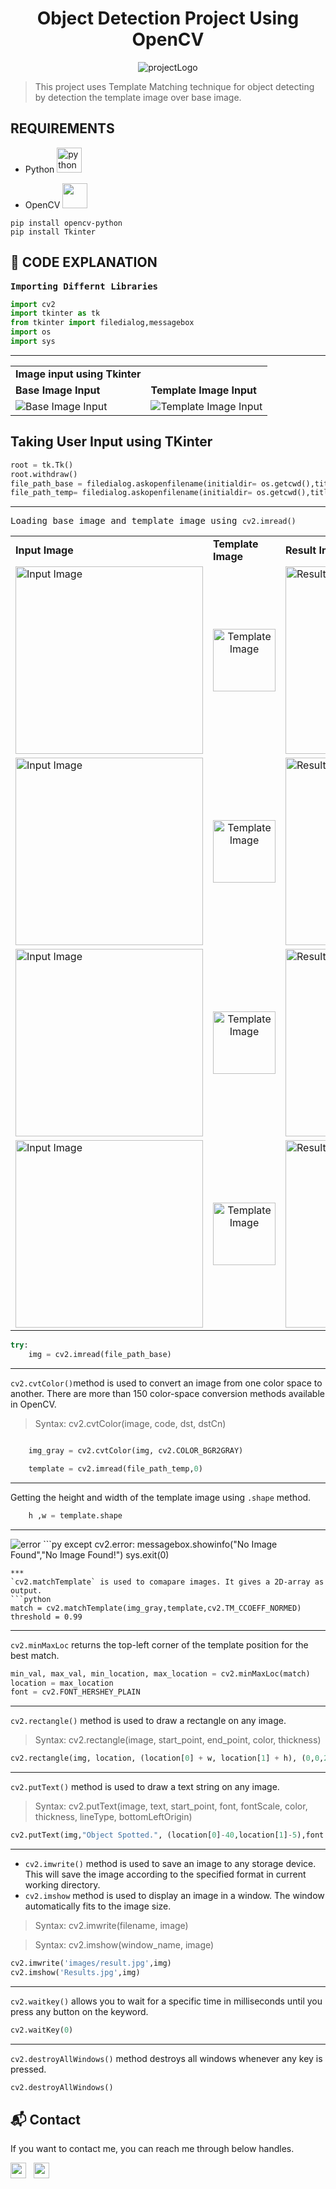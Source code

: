 <div align="center">
   <h1> Object Detection Project Using OpenCV </h1> 
  <img alt="projectLogo" src="images/projectLogo.jpg" />
</div>


> This project uses Template Matching technique for object detecting by detection the template image over base image.

## REQUIREMENTS
 + Python <a href="https://www.python.org" target="_blank">
<img src="https://raw.githubusercontent.com/devicons/devicon/master/icons/python/python-original.svg"
alt="python"
width="40"
height="40"></img></a>&nbsp;&nbsp;

+ OpenCV  <a href="https://opencv.org/"><img src="images/OpenCV_Logo.png" width="40"></img></a>&nbsp;&nbsp;


```
pip install opencv-python
pip install Tkinter
```

<h2> 📝 CODE EXPLANATION </h2>
<samp><b>Importing Differnt Libraries</b></samp>

```python
import cv2
import tkinter as tk 
from tkinter import filedialog,messagebox
import os
import sys

```
***
<table>
<tr>
    <td>
        <b>Image input using Tkinter</b>
    </td>
</tr>
<tr>
    <td>
        <b>Base Image Input</b>
    </td>
    <td>
        <b>Template Image Input</b>
    </td>

</tr>
<tr>
<td><img alt="Base Image Input" src="images/base_image_ss.png" /></td>
<td><img alt="Template Image Input" src="images/temp_input.png" /></td>
</tr> 
</table>

## Taking User Input using TKinter
```py
root = tk.Tk() 
root.withdraw() 
file_path_base = filedialog.askopenfilename(initialdir= os.getcwd(),title="Select Base Image: ")
file_path_temp= filedialog.askopenfilename(initialdir= os.getcwd(),title="Select Template Image: ")
```
***

<samp>Loading base image and template image using `cv2.imread()`</samp>
<table>
<tr>
    <td>
        <b>Input Image</b>
    </td>
    <td>
        <b>Template Image</b>
    </td>
    <td>
        <b>Result Image</b>
    </td>
</tr>
<tr>
    <td>
    <img alt="Input Image" src="images/img1.jpg" height="300 x    " />
    </td>
    <td>
    <div align="center">
    <img alt="Template Image" src="images/temp1.jpg" height="100 x    " />
     </div>
    </td>
    <td>
    <img alt="Result Image" src="images/result1.jpg" height="300 x    "/>
   </td>
</tr>
<tr>
<td>
    <img alt="Input Image" src="images/img2.jpg" height="300 x    " />
    </td>
    <td>
    <div align="center">
    <img alt="Template Image" src="images/temp2.jpg" height="100 x    " />
     </div>
    </td>
    <td>
    <img alt="Result Image" src="images/result2.jpg" height="300 x    "/>
   </td>
</tr>
<tr>
<td>
    <img alt="Input Image" src="images/img3.jpg" height="300 x    " />
    </td>
    <td>
    <div align="center">
    <img alt="Template Image" src="images/temp3.jpg" height="100 x    " />
     </div>
    </td>
    <td>
    <img alt="Result Image" src="images/result3.jpg" height="300 x    "/>
   </td>
</tr>
<tr>
<td>
    <img alt="Input Image" src="images/img4.jpg" height="300 x    " />
    </td>
    <td>
    <div align="center">
    <img alt="Template Image" src="images/temp4.jpg" height="100 x    " />
     </div>
    </td>
    <td>
    <img alt="Result Image" src="images/result4.jpg" height="300 x    "/>
   </td>
</tr>
</table>

```python
try:
    img = cv2.imread(file_path_base)
```
***
`cv2.cvtColor()`method is used to convert an image from one color space to another. There are more than 150 color-space conversion methods available in OpenCV.
> Syntax: cv2.cvtColor(image, code, dst, dstCn)

```python

    img_gray = cv2.cvtColor(img, cv2.COLOR_BGR2GRAY)

    template = cv2.imread(file_path_temp,0)
```
***
Getting the height and width of the template image using `.shape` method.
```python
    h ,w = template.shape
```
***
<img alt="error" src="images/error.png" />
```py
except cv2.error:
    messagebox.showinfo("No Image Found","No Image Found!")
    sys.exit(0)

```
***
`cv2.matchTemplate` is used to comapare images. It gives a 2D-array as output. 
```python
match = cv2.matchTemplate(img_gray,template,cv2.TM_CCOEFF_NORMED)
threshold = 0.99
```
***
`cv2.minMaxLoc` returns the top-left corner of the template position for the best match. 
```py
min_val, max_val, min_location, max_location = cv2.minMaxLoc(match)
location = max_location
font = cv2.FONT_HERSHEY_PLAIN
```
***
`cv2.rectangle()` method is used to draw a rectangle on any image.
> Syntax: cv2.rectangle(image, start_point, end_point, color, thickness)
```py
cv2.rectangle(img, location, (location[0] + w, location[1] + h), (0,0,255), 2)
```
***
`cv2.putText()` method is used to draw a text string on any image.
> Syntax: cv2.putText(image, text, start_point, font, fontScale, color, thickness, lineType, bottomLeftOrigin)
```py 
cv2.putText(img,"Object Spotted.", (location[0]-40,location[1]-5),font , 1, (0,0,0),2)
```
***
+ `cv2.imwrite()` method is used to save an image to any storage device. This will save the image according to the specified format in current working directory.
+ `cv2.imshow` method is used to display an image in a window. The window automatically fits to the image size.
> Syntax: cv2.imwrite(filename, image)

> Syntax: cv2.imshow(window_name, image)
```py
cv2.imwrite('images/result.jpg',img)
cv2.imshow('Results.jpg',img)
```
***
`cv2.waitkey()` allows you to wait for a specific time in milliseconds until you press any button on the keyword.
```py
cv2.waitKey(0)
```
***
`cv2.destroyAllWindows()` method destroys all windows whenever any key is pressed.
```py
cv2.destroyAllWindows()

```

<h2>📬 Contact</h2>

If you want to contact me, you can reach me through below handles.

<a href="https://twitter.com/prrthamm"><img src="https://upload.wikimedia.org/wikipedia/fr/thumb/c/c8/Twitter_Bird.svg/1200px-Twitter_Bird.svg.png" width="25"></img></a>&nbsp;&nbsp; <a href="https://www.linkedin.com/in/pratham-bhatnagar/"><img src="https://www.felberpr.com/wp-content/uploads/linkedin-logo.png" width="25"></img></a>



